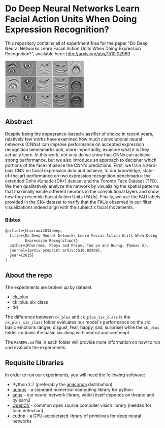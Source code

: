 # Do Deep Neural Networks Learn Facial Action Units When Doing Expression Recognition?
This repository contains all of experiment files for the paper "Do Deep Neural Networks Learn Facial Action Units When Doing Expression Recognition?", available here: http://arxiv.org/abs/1510.02969

![faus_frontpage](./faus_frontpage.png)

## Abstract
Despite being the appearance-based classifier of choice in recent years, relatively few works have examined how much convolutional neural networks (CNNs) can improve performance on accepted expression recognition benchmarks and, more importantly, examine what it is they actually learn. In this work, not only do we show that CNNs can achieve strong performance, but we also introduce an approach to decipher which portions of the face influence the CNN's predictions. First, we train a zero-bias CNN on facial expression data and achieve, to our knowledge, state-of-the-art performance on two expression recognition benchmarks: the extended Cohn-Kanade (CK+) dataset and the Toronto Face Dataset (TFD). We then qualitatively analyze the network by visualizing the spatial patterns that maximally excite different neurons in the convolutional layers and show how they resemble Facial Action Units (FAUs). Finally, we use the FAU labels provided in the CK+ dataset to verify that the FAUs observed in our filter visualizations indeed align with the subject's facial movements. 

### Bibtex
```
@article{khorrami2015deep,
  title={Do Deep Neural Networks Learn Facial Action Units When Doing
         Expression Recognition?},
  author={Khorrami, Pooya and Paine, Tom Le and Huang, Thomas S},
  journal={arXiv preprint arXiv:1510.02969},
  year={2015}
}
```

## About the repo

The experiments are broken up by dataset:

+ ck_plus 
+ ck_plus_six_class
+ tfd

The difference between ``ck_plus`` and ``ck_plus_six_class`` is the ``ck_plus_six_class`` folder evaluates our model's performance on the six basic emotions (anger, disgust, fear, happy, sad, surprise) while the ``ck_plus`` folder
contains the basic six along with neutral and contempt.

The ``README.md`` file in each folder will provide more information on how
to run and evaluate the experiments.

## Requisite Libraries

In order to run our experiments, you will need the following software:
+ Python 2.7 (preferably the [anaconda][anaconda] distribution)
+ [numpy] - a standard numerical computing library for python
+ [anna] - our neural network library, which itself depends on theano and pylearn2
+ [OpenCV] - common open source computer vision library (needed for face detection)
+ [cudnn] - a GPU-accelerated library of primitives for deep neural networks


[anaconda]:https://www.continuum.io/why-anaconda
[numpy]:http://www.numpy.org/
[anna]:https://github.com/ifp-uiuc/anna
[OpenCV]:http://opencv.org/
[cudnn]:https://developer.nvidia.com/cudnn

